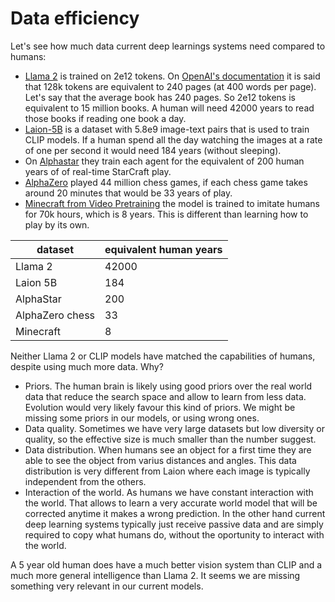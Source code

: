 # Data efficiency

Let's see how much data current deep learnings systems need compared to humans:

- [Llama 2](https://ai.meta.com/resources/models-and-libraries/llama/) is trained on 2e12 tokens. On [OpenAI's documentation](https://www.datacamp.com/blog/gpt4-turbo#:~:text=GPT%2D4%20has%20a%20maximum,MISTRAL%2D7b%2D128k%20model.) it is said that 128k tokens are equivalent to 240 pages (at 400 words per page). Let's say that the average book has 240 pages. So 2e12 tokens is equivalent to 15 million books. A human will need 42000 years to read those books if reading one book a day.
- [Laion-5B](https://laion.ai/blog/laion-5b/) is a dataset with 5.8e9 image-text pairs that is used to train CLIP models. If a human spend all the day watching the images at a rate of one per second it would need 184 years (without sleeping).
- On [Alphastar](https://deepmind.google/discover/blog/alphastar-mastering-the-real-time-strategy-game-starcraft-ii/) they train each agent for the equivalent of 200 human years of of real-time StarCraft play.
- [AlphaZero](https://arxiv.org/abs/1712.01815) played 44 million chess games, if each chess game takes around 20 minutes that would be 33 years of play.
- [Minecraft from Video Pretraining](https://openai.com/research/vpt) the model is trained to imitate humans for 70k hours, which is 8 years. This is different than learning how to play by its own.

| dataset         | equivalent human years |
|-----------------|------------------------|
| Llama 2         | 42000                  |
| Laion 5B        | 184                    |
| AlphaStar       | 200                    |
| AlphaZero chess | 33                     |
| Minecraft       | 8                      |

Neither Llama 2 or CLIP models have matched the capabilities of humans, despite using much more data. Why?

- Priors. The human brain is likely using good priors over the real world data that reduce the search space and allow to learn from less data. Evolution would very likely favour this kind of priors. We might be missing some priors in our models, or using wrong ones.
- Data quality. Sometimes we have very large datasets but low diversity or quality, so the effective size is much smaller than the number suggest.
- Data distribution. When humans see an object for a first time they are able to see the object from varius distances and angles. This data distribution is very different from Laion where each image is typically independent from the others.
- Interaction of the world. As humans we have constant interaction with the world. That allows to learn a very accurate world model that will be corrected anytime it makes a wrong prediction. In the other hand current deep learning systems typically just receive passive data and are simply required to copy what humans do, without the oportunity to interact with the world.
 
A 5 year old human does have a much better vision system than CLIP and a much more general intelligence than Llama 2. It seems we are missing something very relevant in our current models.

